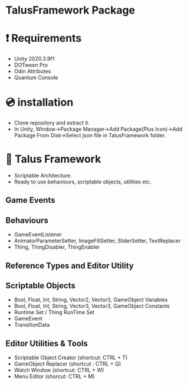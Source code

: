 # TalusFramework Package

# ❗ Requirements 
- Unity 2020.3.9f1 
- DOTween Pro
- Odin Attributes
- Quantum Console

# 💿 installation
- Clone repository and extract it.
- In Unity, Window->Package Manager->Add Package(Plus Icon)->Add Package From Disk->Select json file in TalusFramework folder.

# 🔨 Talus Framework
- Scriptable Architecture.
- Ready to use behaviours, scriptable objects, utilities etc.

## Game Events
  
## Behaviours
  - GameEventListener
  - AnimatorParameterSetter, ImageFillSetter, SliderSetter, TextReplacer
  - Thing, ThingDisabler, ThingEnabler

## Reference Types and Editor Utility
  
## Scriptable Objects
  - Bool, Float, Int, String, Vector2, Vector3, GameObject Variables
  - Bool, Float, Int, String, Vector3, Vector3, GameObject Constants
  - Runtime Set / Thing RunTime Set
  - GameEvent
  - TransitionData
  
## Editor Utilities & Tools
  - Scriptable Object Creator (shortcut: CTRL + T)
  - GameObject Replacer (shortcut : CTRL + Q) 
  - Watch Window (shortcut: CTRL + W)
  - Menu Editor (shorcut: CTRL + M)
